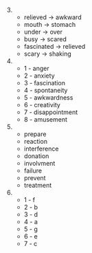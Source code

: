 3.
    - relieved -> awkward
    - mouth -> stomach
    - under -> over
    - busy -> scared
    - fascinated -> relieved
    - scary -> shaking

4.
    - 1 - anger
    - 2 - anxiety
    - 3 - fascination
    - 4 - spontaneity
    - 5 - awkwardness
    - 6 - creativity
    - 7 - disappointment
    - 8 - amusement

5.
    - prepare
    - reaction
    - interference
    - donation
    - involvment
    - failure
    - prevent
    - treatment

6.
    - 1 - f
    - 2 - b
    - 3 - d
    - 4 - a
    - 5 - g
    - 6 - e
    - 7 - c
